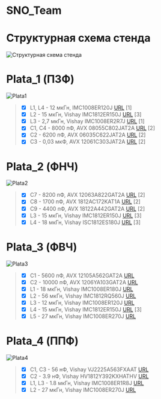# SNO_Team
# Структурная схема стенда
![Структурная схема стенда](https://user-images.githubusercontent.com/73915232/143309709-7842f8c1-0600-4da4-8075-2a7266bd5e11.png)

# Plata_1 (ПЗФ)
![Plata1](https://user-images.githubusercontent.com/73915232/132925141-40b3a249-82eb-448c-853a-a3e7d626806a.png)


> - [x] L1, L4 - 12 мкГн, IMC1008ER120J [URL](https://www.digikey.be/product-detail/en/vishay-dale/IMC1008ER120J/IMC1008ER120J-ND/2575365) [1]
> - [X] L2 - 15 мкГн, Vishay IMC1812ER150J [URL](https://eu.mouser.com/ProductDetail/?qs=XQ00FSfuEDD%252Bs6EVVFZ2gQ==) [3]
> - [x] L3 - 2,7 мкГн, Vishay IMC1008ER2R7J [URL](https://www.digikey.com/en/products/detail/vishay-dale/IMC1008ER2R7J/2575379) [1]
> - [x] C1, C4 - 8000 пФ, AVX 08055C802JAT2A [URL](https://www.mouser.sg/ProductDetail/AVX/08055C802JAT2A/?qs=9ln8i7xIGVIPYDDjBrmAkw==) [2]
> - [x] C2 - 6200 пФ, AVX 06035C622JAT2A [URL](https://ru.mouser.com/ProductDetail/AVX/06035C622JAT2A?qs=qVfB0%2FDaMDZWRv%252Bkr9XLdA%3D%3D) [2]
> - [x] C3 - 0,03 мкФ, AVX 12061C303JAT2A [URL](https://ru.mouser.com/ProductDetail/AVX/12061C303JAT2A/?qs=DFzMtgyOV7fE5zSlsoT6Tg%3D%3D) [2]

# Plata_2 (ФНЧ)
![Plata2](https://user-images.githubusercontent.com/73915232/132925145-f2b12926-f6bb-4601-9b27-41d91a14f035.png)

> - [x] C7 - 8200 пФ, AVX 12063A822GAT2A [URL](https://eu.mouser.com/ProductDetail/AVX/12063A822GAT2A/?qs=F91PkY65Onsy%2FRYTYO81dg==) [2]
> - [x] C8 - 1700 пФ, AVX 1812AC172KAT1A [URL](https://eu.mouser.com/ProductDetail/AVX/1812AC172KAT1A?qs=pDiu8pSdM%252BcqlnY08C34Gw==) [2]
> - [x] C9 - 4400 пФ, AVX 18122A442GAT2A [URL](https://eu.mouser.com/ProductDetail/AVX/18122A442GAT2A?qs=P8fKmrpbnHm7n1W84c3WOA==) [2]
> - [x] L3 - 15 мкГн, Vishay IMC1812ER150J [URL](https://eu.mouser.com/ProductDetail/?qs=XQ00FSfuEDD%252Bs6EVVFZ2gQ==) [3]
> - [x] L4 - 18 мкГн, Vishay ISC1812ES180J [URL](https://eu.mouser.com/ProductDetail/Vishay-Dale/ISC1812ES180J/?qs=Rmm4dFsgE41MAI%252BRZjDPqw==) [3]

# Plata_3 (ФВЧ)
![Plata3](https://user-images.githubusercontent.com/73915232/133774421-523ff931-ff1f-4855-b7e7-8724650d241e.png)

> - [x] C1 - 5600 пФ, AVX 12105A562GAT2A [URL](https://ru.mouser.com/ProductDetail/AVX/12105A562GAT2A?qs=g4GicpPc1D4812oSR7uCrQ%3D%3D)
> - [x] C2 - 10000 пФ, AVX 1206YA103GAT2A [URL](https://ru.mouser.com/ProductDetail/AVX/1206YA103GAT2A?qs=MOd%2Fd18ARG9kQmtDZ%252BkTaQ%3D%3D)
> - [x] L1 - 18 мкГн, Vishay IMC1008ER180J [URL](https://www.digikey.be/product-detail/en/vishay-dale/IMC1008ER180J/IMC1008ER180J-ND/2575369)
> - [x] L2 - 56 мкГн, Vishay IMC1812RQ560J [URL](https://www.excestore.ru/products/Dale-Vishay/IMC1812RQ560J)
> - [x] L3 - 12 мкГн, Vishay IMC1008ER120J [URL](https://www.digikey.be/product-detail/en/vishay-dale/IMC1008ER120J/IMC1008ER120J-ND/2575365)
> - [x] L4 - 15 мкГн, Vishay IMC1812ER150J [URL](https://eu.mouser.com/ProductDetail/?qs=XQ00FSfuEDD%252Bs6EVVFZ2gQ==) [3]
> - [x] L5 - 27 мкГн, Vishay IMC1008ER270J [URL](https://ru.mouser.com/ProductDetail/Vishay-Dale/IMC1008ER270J?qs=o8WJ1JmQpu7a0k4bXp1dhQ%3D%3D)

# Plata_4 (ППФ)
![Plata4]()

> - [x] C1, C3 - 56 нФ, Vishay VJ2225A563FXAAT [URL](https://ru.mouser.com/ProductDetail/Vishay-Vitramon/VJ2225A563FXAAT?qs=TZi4OKKi7fUmG2cmaeSTBg%3D%3D)
> - [x] C2 - 3.9 нФ, Vishay HV1812Y392KXHATHV [URL](https://ru.mouser.com/ProductDetail/Vishay-Vitramon/HV1812Y392KXHATHV?qs=FphPqe%252Bob2hxlkdmcJJnZA%3D%3D)
> - [x] L1, L3 - 1.8 мкГн, Vishay IMC1008ER1R8J [URL](https://ru.mouser.com/ProductDetail/?qs=o8WJ1JmQpu5cOo6d0WO9Mg%3D%3D)
> - [x] L2 - 27 мкГн, Vishay IMC1008ER270J [URL](https://ru.mouser.com/ProductDetail/Vishay-Dale/IMC1008ER270J?qs=o8WJ1JmQpu7a0k4bXp1dhQ%3D%3D)
